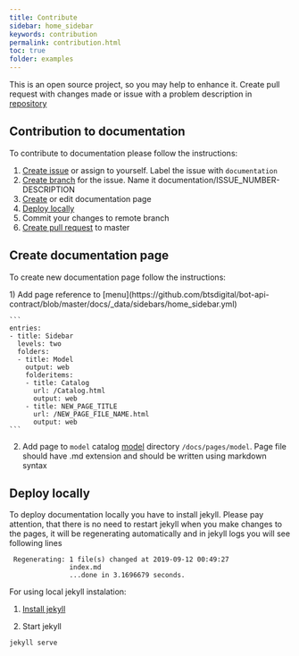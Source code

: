 ```yaml
---
title: Contribute
sidebar: home_sidebar
keywords: contribution
permalink: contribution.html
toc: true
folder: examples
---
```


This is an open source project, so you may help to enhance it. Create pull request with changes made or issue with a problem description in 
 [repository](https://github.com/btsdigital/bot-api-contract)

## Contribution to documentation
To contribute to documentation please follow the instructions:
1. [Create issue](https://help.github.com/en/articles/creating-an-issue) or assign to yourself. 
Label the issue with `documentation`
2. [Create branch](https://help.github.com/en/articles/creating-and-deleting-branches-within-your-repository) for the issue.
Name it documentation/ISSUE_NUMBER-DESCRIPTION
3. [Create](#create-documentation-page) or edit documentation page
4. [Deploy locally](#deploy-locally)
5. Commit your changes to remote branch
6. [Create pull request](https://help.github.com/en/articles/creating-a-pull-request) to master
 

## Create documentation page

<p>To create new documentation page follow the instructions:
</p>
1) Add page reference to [menu](https://github.com/btsdigital/bot-api-contract/blob/master/docs/_data/sidebars/home_sidebar.yml)

    ```
    entries:
    - title: Sidebar
      levels: two
      folders:
      - title: Model
        output: web
        folderitems:
        - title: Catalog
          url: /Catalog.html
          output: web
        - title: NEW_PAGE_TITLE
          url: /NEW_PAGE_FILE_NAME.html
          output: web
    ```
    
2) Add page to  `model` catalog [model](https://github.com/btsdigital/bot-api-contract/tree/master/docs/pages/model) directory `/docs/pages/model`.
Page file should have .md extension and should be written using markdown syntax


## Deploy locally
To deploy documentation locally you have to install  jekyll. Please pay attention, that there is no need
to restart jekyll when you make changes to the pages, it will be regenerating automatically and in jekyll logs you will see following lines
```,
 Regenerating: 1 file(s) changed at 2019-09-12 00:49:27
               index.md
               ...done in 3.1696679 seconds.
```
For using local jekyll instalation:

1) [Install jekyll](https://jekyllrb.com/docs/installation/)

2) Start jekyll


```
jekyll serve
```
